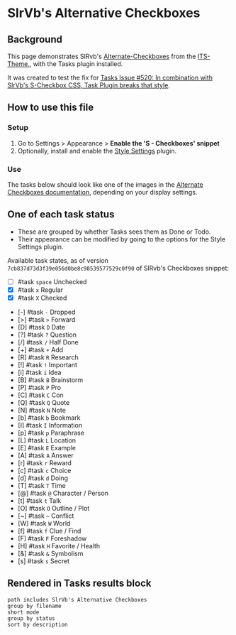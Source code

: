 # SlrVb's Alternative Checkboxes

## Background

This page demonstrates SlRvb's [Alternate-Checkboxes](https://github.com/SlRvb/Obsidian--ITS-Theme/blob/main/Guide/Alternate-Checkboxes.md) from the [ITS-Theme.](https://github.com/SlRvb/Obsidian--ITS-Theme), with the Tasks plugin installed.

It was created to test the fix for [Tasks Issue #520: In combination with SlrVb's S-Checkbox CSS, Task Plugin breaks that style](https://github.com/obsidian-tasks-group/obsidian-tasks/issues/520).

## How to use this file

### Setup

1. Go to Settings > Appearance > **Enable the 'S - Checkboxes' snippet**
2. Optionally, install and enable the [Style Settings](obsidian://show-plugin?id=obsidian-style-settings) plugin.

### Use

The tasks below should look like one of the images in the [Alternate Checkboxes documentation](https://github.com/SlRvb/Obsidian--ITS-Theme/blob/main/Guide/Alternate-Checkboxes.md), depending on your display settings.

## One of each task status

- These are grouped by whether Tasks sees them as Done or Todo.
- Their appearance can be modified by going to the options for the Style Settings plugin.

Available task states, as of version `7cb837d73d3f39e056d0be8c98539577529c0f90` of SlRvb's Checkboxes snippet:

- [ ] #task `space` Unchecked
- [x] #task `x` Regular
- [X] #task `X` Checked
- [-] #task `-` Dropped
- [>] #task `>` Forward
- [D] #task `D` Date
- [?] #task `?` Question
- [/] #task `/` Half Done
- [+] #task `+` Add
- [R] #task `R` Research
- [!] #task `!` Important
- [i] #task `i` Idea
- [B] #task `B` Brainstorm
- [P] #task `P` Pro
- [C] #task `C` Con
- [Q] #task `Q` Quote
- [N] #task `N` Note
- [b] #task `b` Bookmark
- [I] #task `I` Information
- [p] #task `p` Paraphrase
- [L] #task `L` Location
- [E] #task `E` Example
- [A] #task `A` Answer
- [r] #task `r` Reward
- [c] #task `c` Choice
- [d] #task `d` Doing
- [T] #task `T` Time
- [@] #task `@` Character / Person
- [t] #task `t` Talk
- [O] #task `O` Outline / Plot
- [~] #task `~` Conflict
- [W] #task `W` World
- [f] #task `f` Clue / Find
- [F] #task `F` Foreshadow
- [H] #task `H` Favorite / Health
- [&] #task `&` Symbolism
- [s] #task `s` Secret

## Rendered in Tasks results block

```tasks
path includes SlrVb's Alternative Checkboxes
group by filename
short mode
group by status
sort by description
```
